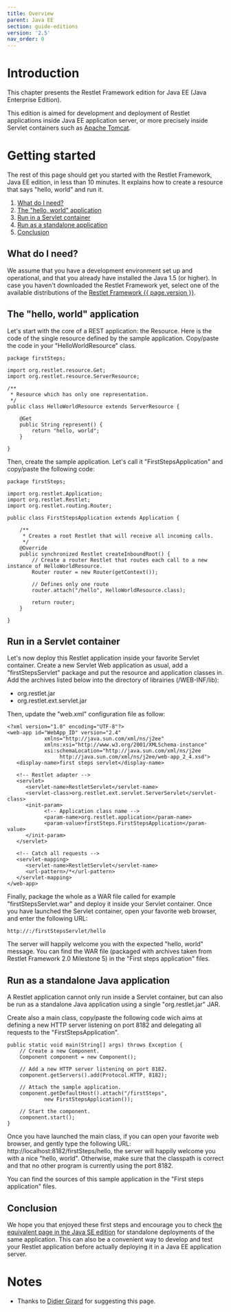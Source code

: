 ```yaml
---
title: Overview
parent: Java EE
section: guide-editions
version: '2.5'
nav_order: 0
---
```

# Introduction

This chapter presents the Restlet Framework edition for Java EE (Java
Enterprise Edition).

This edition is aimed for development and deployment of Restlet
applications inside Java EE application server, or more precisely inside
Servlet containers such as [Apache
Tomcat](http://tomcat.apache.org/).

# Getting started

The rest of this page should get you started with the Restlet Framework,
Java EE edition, in less than 10 minutes. It explains how to create a
resource that says "hello, world" and run it.

1.  [What do I need?](#what_do_i_need)
2.  [The "hello, world" application](#the-hello-world-application)
3.  [Run in a Servlet container](#run-in-a-servlet-container)
4.  [Run as a standalone application](#run-as-a-standalone-java-application)
5.  [Conclusion](#conclusion)

## What do I need?

We assume that you have a development environment set up and
operational, and that you already have installed the Java 1.5 (or
higher). In case you haven't downloaded the Restlet Framework yet,
select one of the available distributions of the [Restlet Framework
{{ page.version }}](/downloads/current).

## The "hello, world" application

Let's start with the core of a REST application: the Resource. Here is
the code of the single resource defined by the sample application.
Copy/paste the code in your "HelloWorldResource" class.


<pre class="language-java"><code class="language-java">package firstSteps;

import org.restlet.resource.Get;
import org.restlet.resource.ServerResource;

/**
 * Resource which has only one representation.
 */
public class HelloWorldResource extends ServerResource {

    @Get
    public String represent() {
        return "hello, world";
    }

}
</code></pre>

Then, create the sample application. Let's call it
"FirstStepsApplication" and copy/paste the following code:


<pre class="language-java"><code class="language-java">package firstSteps;

import org.restlet.Application;
import org.restlet.Restlet;
import org.restlet.routing.Router;

public class FirstStepsApplication extends Application {

    /**
     * Creates a root Restlet that will receive all incoming calls.
     */
    @Override
    public synchronized Restlet createInboundRoot() {
        // Create a router Restlet that routes each call to a new instance of HelloWorldResource.
        Router router = new Router(getContext());

        // Defines only one route
        router.attach("/hello", HelloWorldResource.class);

        return router;
    }

}
</code></pre>

## Run in a Servlet container

Let's now deploy this Restlet application inside your favorite Servlet
container. Create a new Servlet Web application as usual, add a
"firstStepsServlet" package and put the resource and application classes
in. Add the archives listed below into the directory of librairies
(/WEB-INF/lib):

-   org.restlet.jar
-   org.restlet.ext.servlet.jar

Then, update the "web.xml" configuration file as follow:


<pre class="language-markup"><code class="language-markup">&lt;?xml version=&quot;1.0&quot; encoding=&quot;UTF-8&quot;?&gt;  
&lt;web-app id=&quot;WebApp_ID&quot; version=&quot;2.4&quot;  
            xmlns=&quot;http://java.sun.com/xml/ns/j2ee&quot;  
            xmlns:xsi=&quot;http://www.w3.org/2001/XMLSchema-instance&quot;  
            xsi:schemaLocation=&quot;http://java.sun.com/xml/ns/j2ee  
                 http://java.sun.com/xml/ns/j2ee/web-app_2_4.xsd&quot;&gt;  
   &lt;display-name&gt;first steps servlet&lt;/display-name&gt;  

   &lt;!-- Restlet adapter --&gt;  
   &lt;servlet&gt;  
      &lt;servlet-name&gt;RestletServlet&lt;/servlet-name&gt;  
      &lt;servlet-class&gt;org.restlet.ext.servlet.ServerServlet&lt;/servlet-class&gt;
      &lt;init-param&gt;
            &lt;!-- Application class name --&gt;
            &lt;param-name&gt;org.restlet.application&lt;/param-name&gt;
            &lt;param-value&gt;firstSteps.FirstStepsApplication&lt;/param-value&gt;
      &lt;/init-param&gt;
   &lt;/servlet&gt;  

   &lt;!-- Catch all requests --&gt;  
   &lt;servlet-mapping&gt;  
      &lt;servlet-name&gt;RestletServlet&lt;/servlet-name&gt;  
      &lt;url-pattern&gt;/*&lt;/url-pattern&gt;  
   &lt;/servlet-mapping&gt;  
&lt;/web-app&gt;
</code></pre>

Finally, package the whole as a WAR file called for example
"firstStepsServlet.war" and deploy it inside your Servlet container.
Once you have launched the Servlet container, open your favorite web
browser, and enter the following URL:


<pre class="language-bash"><code class="language-bash">http://<your server name>:<its port number>/firstStepsServlet/hello
</code></pre>

The server will happily welcome you with the expected "hello, world"
message. You can find the WAR file (packaged with archives taken from
Restlet Framework 2.0 Milestone 5) in the "First steps application"
files.

## Run as a standalone Java application

A Restlet application cannot only run inside a Servlet container, but
can also be run as a standalone Java application using a single
"org.restlet.jar" JAR.

Create also a main class, copy/paste the following code wich aims at
defining a new HTTP server listening on port 8182 and delegating all
requests to the "FirstStepsApplication".


<pre class="language-java"><code class="language-java">public static void main(String[] args) throws Exception {  
    // Create a new Component.  
    Component component = new Component();  

    // Add a new HTTP server listening on port 8182.  
    component.getServers().add(Protocol.HTTP, 8182);  

    // Attach the sample application.  
    component.getDefaultHost().attach("/firstSteps",  
            new FirstStepsApplication());  

    // Start the component.  
    component.start();  
}
</code></pre>

Once you have launched the main class, if you can open your favorite web
browser, and gently type the following URL:
http://localhost:8182/firstSteps/hello, the server will happily welcome
you with a nice "hello, world". Otherwise, make sure that the classpath
is correct and that no other program is currently using the port 8182.

You can find the sources of this sample application in the "First steps
application" files.

## Conclusion

We hope you that enjoyed these first steps and encourage you to check
[the equivalent page in the Java SE edition](../jse/overview "Restlet edition for Java SE")
for standalone deployments of the same application. This can also be a
convenient way to develop and test your Restlet application before
actually deploying it in a Java EE application server.

# Notes

-   Thanks to [Didier
    Girard](http://www.ongwt.com/)
    for suggesting this page.
